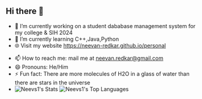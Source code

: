 ## Hi there 👋

<!--
**Neevs1/Neevs1** is a ✨ _special_ ✨ repository because its `README.md` (this file) appears on your GitHub profile.

Here are some ideas to get you started:
-->
- 🔭 I’m currently working on a student dababase management system for my college & SIH 2024
- 🌱 I’m currently learning C++,Java,Python
- 🌐 Visit my website https://neevan-redkar.github.io/personal
<!-- 👯 I’m looking to collaborate on ... -->
<!-- 🤔 I’m looking for help with ... -->
<!-- 💬 Ask me about ... -->
- 📫 How to reach me: mail me at neevan.redkar@gmail.com 
- 😄 Pronouns: He/Him
- ⚡ Fun fact: There are more molecules of H2O in a glass of water than there are stars in the universe
- ![Neevs1's Stats](https://github-readme-stats.vercel.app/api?username=Neevs1&theme=vue-dark&show_icons=true&hide_border=true&count_private=true) ![Neevs1's Top Languages](https://github-readme-stats.vercel.app/api/top-langs/?username=Neevs1&theme=vue-dark&show_icons=true&hide_border=true&layout=compact)

